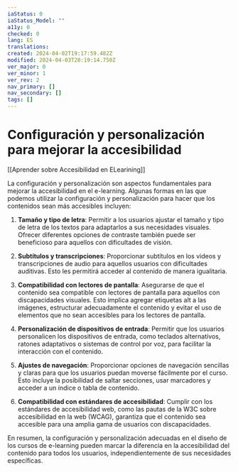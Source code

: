 ```yaml
---
iaStatus: 0
iaStatus_Model: ""
a11y: 0
checked: 0
lang: ES
translations: 
created: 2024-04-02T19:17:59.482Z
modified: 2024-04-03T20:19:14.750Z
ver_major: 0
ver_minor: 1
ver_rev: 2
nav_primary: []
nav_secondary: []
tags: []
---
```

# Configuración y personalización para mejorar la accesibilidad

[[Aprender sobre Accesibilidad en ELearining]]

La configuración y personalización son aspectos fundamentales para mejorar la accesibilidad en el e-learning. Algunas formas en las que podemos utilizar la configuración y personalización para hacer que los contenidos sean más accesibles incluyen:

1. **Tamaño y tipo de letra**: Permitir a los usuarios ajustar el tamaño y tipo de letra de los textos para adaptarlos a sus necesidades visuales. Ofrecer diferentes opciones de contraste también puede ser beneficioso para aquellos con dificultades de visión.

2. **Subtítulos y transcripciones**: Proporcionar subtítulos en los videos y transcripciones de audio para aquellos usuarios con dificultades auditivas. Esto les permitirá acceder al contenido de manera igualitaria.

3. **Compatibilidad con lectores de pantalla**: Asegurarse de que el contenido sea compatible con lectores de pantalla para aquellos con discapacidades visuales. Esto implica agregar etiquetas alt a las imágenes, estructurar adecuadamente el contenido y evitar el uso de elementos que no sean accesibles para los lectores de pantalla.

4. **Personalización de dispositivos de entrada**: Permitir que los usuarios personalicen los dispositivos de entrada, como teclados alternativos, ratones adaptativos o sistemas de control por voz, para facilitar la interacción con el contenido.

5. **Ajustes de navegación**: Proporcionar opciones de navegación sencillas y claras para que los usuarios puedan moverse fácilmente por el curso. Esto incluye la posibilidad de saltar secciones, usar marcadores y acceder a un índice o tabla de contenido.

6. **Compatibilidad con estándares de accesibilidad**: Cumplir con los estándares de accesibilidad web, como las pautas de la W3C sobre accesibilidad en la web (WCAG), garantiza que el contenido sea accesible para una amplia gama de usuarios con discapacidades.

En resumen, la configuración y personalización adecuadas en el diseño de los cursos de e-learning pueden marcar la diferencia en la accesibilidad del contenido para todos los usuarios, independientemente de sus necesidades específicas.
